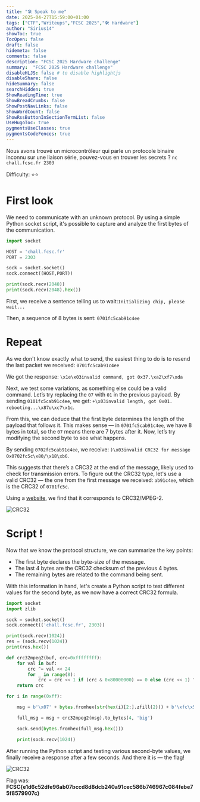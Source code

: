 ```yaml
---
title: "🛠️ Speak to me"
date: 2025-04-27T15:59:00+01:00
tags: ["CTF","Writeups","FCSC 2025","🛠️ Hardware"]
author: "Sirius14"
showToc: true
TocOpen: false
draft: false
hidemeta: false
comments: false
description: "FCSC 2025 Hardware challenge"
summary:  "FCSC 2025 Hardware challenge"
disableHLJS: false # to disable highlightjs
disableShare: false
hideSummary: false
searchHidden: true
ShowReadingTime: true
ShowBreadCrumbs: false
ShowPostNavLinks: false
ShowWordCount: false
ShowRssButtonInSectionTermList: false
UseHugoToc: true
pygmentsUseClasses: true
pygmentsCodeFences: true
---
```


Nous avons trouvé un microcontrôleur qui parle un protocole binaire inconnu sur une liaison série, pouvez-vous en trouver les secrets ? `nc chall.fcsc.fr 2303`

Difficulty: ⭐⭐

# First look

We need to communicate with an unknown protocol.
By using a simple Python socket script, it's possible to capture and analyze the first bytes of the communication.

```py
import socket

HOST = 'chall.fcsc.fr'
PORT = 2303

sock = socket.socket()
sock.connect((HOST,PORT))

print(sock.recv(2048))
print(sock.recv(2048).hex())
```

First, we receive a sentence telling us to wait:`Initializing chip, please wait...`

Then, a sequence of 8 bytes is sent:
`0701fc5cab91c4ee`

# Repeat

As we don't know exactly what to send, the easiest thing to do is to resend the last packet we received:
`0701fc5cab91c4ee`

We got the response:
`\x1e\x03invalid command, got 0x37.\xa2\xf7\xda`

Next, we test some variations, as something else could be a valid command. Let’s try replacing the `07` with `01` in the previous payload. By sending `0101fc5cab91c4ee`, we get:
`+\x03invalid length, got 0x01. rebooting...\x87u\xc7\x1c`.

From this, we can deduce that the first byte determines the length of the payload that follows it. This makes sense — in `0701fc5cab91c4ee`, we have 8 bytes in total, so the `07` means there are 7 bytes after it.
Now, let’s try modifying the second byte to see what happens.

By sending `0702fc5cab91c4ee`, we receive:
`)\x03invalid CRC32 for message 0x0702fc5c\x80/\x18\xb6`.

This suggests that there’s a CRC32 at the end of the message, likely used to check for transmission errors.
To figure out the CRC32 type, let's use a valid CRC32 — the one from the first message we received: `ab91c4ee`, which is the CRC32 of `0701fc5c`.

Using a [website](https://crccalc.com/?crc=0701fc5c&method=CRC-32&datatype=hex&outtype=hex), we find that it corresponds to CRC32/MPEG-2.

![CRC32](/Sirius14_Blog/img/writeups/speak_to_me_1.png)

# Script !

Now that we know the protocol structure, we can summarize the key points:
- The first byte declares the byte-size of the message.
- The last 4 bytes are the CRC32 checksum of the previous 4 bytes.
- The remaining bytes are related to the command being sent.

With this information in hand, let's create a Python script to test different values for the second byte, as we now have a correct CRC32 formula.

```py
import socket
import zlib

sock = socket.socket()
sock.connect(('chall.fcsc.fr', 2303))

print(sock.recv(1024))
res = (sock.recv(1024)) 
print(res.hex())

def crc32mpeg2(buf, crc=0xffffffff):
    for val in buf:
        crc ^= val << 24
        for _ in range(8):
            crc = crc << 1 if (crc & 0x80000000) == 0 else (crc << 1) ^ 0x104c11db7
    return crc

for i in range(0xff):

    msg = b'\x07' + bytes.fromhex(str(hex(i)[2:].zfill(2))) + b'\xfc\x5c' 

    full_msg = msg + crc32mpeg2(msg).to_bytes(4, 'big')

    sock.send(bytes.fromhex(full_msg.hex()))

    print(sock.recv(1024))
```

After running the Python script and testing various second-byte values, we finally receive a response after a few seconds. And there it is — the flag!

![CRC32](/Sirius14_Blog/img/writeups/speak_to_me_2.png)

Flag was: __FCSC{e1d6c52dfe96ab07bccd8d8dcb240a91cec586b746967c084febe75f8579907c}__